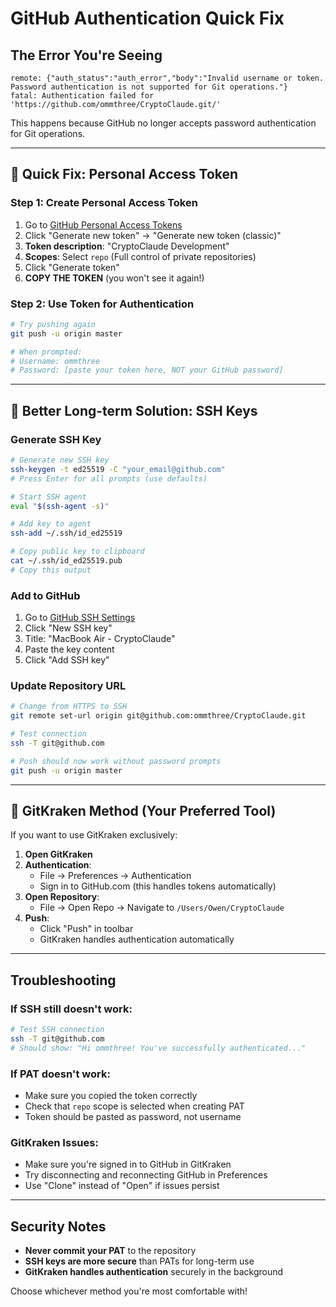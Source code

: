 # GitHub Authentication Quick Fix

## The Error You're Seeing
```
remote: {"auth_status":"auth_error","body":"Invalid username or token. Password authentication is not supported for Git operations."}
fatal: Authentication failed for 'https://github.com/ommthree/CryptoClaude.git/'
```

This happens because GitHub no longer accepts password authentication for Git operations.

---

## **🚀 Quick Fix: Personal Access Token**

### Step 1: Create Personal Access Token
1. Go to [GitHub Personal Access Tokens](https://github.com/settings/tokens)
2. Click "Generate new token" → "Generate new token (classic)"
3. **Token description**: "CryptoClaude Development"
4. **Scopes**: Select `repo` (Full control of private repositories)
5. Click "Generate token"
6. **COPY THE TOKEN** (you won't see it again!)

### Step 2: Use Token for Authentication
```bash
# Try pushing again
git push -u origin master

# When prompted:
# Username: ommthree
# Password: [paste your token here, NOT your GitHub password]
```

---

## **🔐 Better Long-term Solution: SSH Keys**

### Generate SSH Key
```bash
# Generate new SSH key
ssh-keygen -t ed25519 -C "your_email@github.com"
# Press Enter for all prompts (use defaults)

# Start SSH agent
eval "$(ssh-agent -s)"

# Add key to agent
ssh-add ~/.ssh/id_ed25519

# Copy public key to clipboard
cat ~/.ssh/id_ed25519.pub
# Copy this output
```

### Add to GitHub
1. Go to [GitHub SSH Settings](https://github.com/settings/keys)
2. Click "New SSH key"
3. Title: "MacBook Air - CryptoClaude"
4. Paste the key content
5. Click "Add SSH key"

### Update Repository URL
```bash
# Change from HTTPS to SSH
git remote set-url origin git@github.com:ommthree/CryptoClaude.git

# Test connection
ssh -T git@github.com

# Push should now work without password prompts
git push -u origin master
```

---

## **🎯 GitKraken Method (Your Preferred Tool)**

If you want to use GitKraken exclusively:

1. **Open GitKraken**
2. **Authentication**:
   - File → Preferences → Authentication
   - Sign in to GitHub.com (this handles tokens automatically)
3. **Open Repository**:
   - File → Open Repo → Navigate to `/Users/Owen/CryptoClaude`
4. **Push**:
   - Click "Push" in toolbar
   - GitKraken handles authentication automatically

---

## **Troubleshooting**

### If SSH still doesn't work:
```bash
# Test SSH connection
ssh -T git@github.com
# Should show: "Hi ommthree! You've successfully authenticated..."
```

### If PAT doesn't work:
- Make sure you copied the token correctly
- Check that `repo` scope is selected when creating PAT
- Token should be pasted as password, not username

### GitKraken Issues:
- Make sure you're signed in to GitHub in GitKraken
- Try disconnecting and reconnecting GitHub in Preferences
- Use "Clone" instead of "Open" if issues persist

---

## **Security Notes**

- **Never commit your PAT** to the repository
- **SSH keys are more secure** than PATs for long-term use
- **GitKraken handles authentication** securely in the background

Choose whichever method you're most comfortable with!